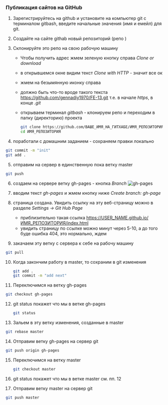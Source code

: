 ### Публикация сайтов на GitHub  

1. Зарегистрируйтесь на github и установите на компьютер git с терминалом gitbash, введите начальные значения (имя и емейл) для git. 

2. Создайте на сайте githab новый  репозиторий (репо )

3. Склонируйте это репо на свою рабочую машину

   - Чтобы получить адрес жмем зеленую кнопку справа *Clone or download*

   - в открывшемся окне видим текст *Clone with HTTP* - значит все ок

   - жмем на безымянную иконку справа

   - должно быть что-то вроде такого текста https://github.com/gennadiy1970/FE-13.git т.е. в начале *https*, в конце *.git*

   - открываем терминал *gitbash* - клонируем репо и переходим в папку (директорию) проекта

     ```bash
     git clone https://github.com/ВАШЕ_ИМЯ_НА_ГИТХАБЕ/ИМЯ_РЕПОЗИТОРИЯ.git
     cd ИМЯ_РЕПОЗИТОРИЯ
     ```

4. поработали с домашним заданием - сохраняем правки локально

```bash
git commit -m "init"
git add .
```



5. отправим на сервер в единственную пока ветку master

```bash
git push
```



6.  создаем на сервере ветку gh-pages - кнопка *Branch*
![gh-pages](./gh-pages.png)
7. вводим текст _gh-pages_ и жмем кнопку ниже *Create branch: gh-page*

   

8. страница создана. Увидить ссылку на эту веб-страницу можно в разделе *Settings -> Git Hub Page*
   - приблизительно такая ссылка https://USER_NAME.github.io/ИМЯ_РЕПОЗИТОРИЯ/index.html
   -  увидить страницу по ссылке можно минут через 5-10, а до того буде ошибка 404,  это нормально, ждем 

9. закачаем эту ветку с сервера к себе на рабочу машину

```bash
git pull
```





10. Когда закончим работу в master, то сохраним в git изменения

    ```bash
    git add .
    git commit -m "add next"
    ```



11.  Переключимся на ветку gh-pages

```bash
git checkout gh-pages
```



12. git status покажет что мы в ветке gh-pages

    ```bash
    git status
    ```

    

13. Зальем в эту ветку изменения, созданные в  master

```bash
git rebase master
```



14. Отправим ветку gh-pages на сервер git

```bash
git push origin gh-pages
```



15. Переключимся на ветку master 

    ```bash
    git checkout master
    ```

    

16. git status покажет что мы в ветке master см. пп. 12



17.  Отправим ветку master на сервер git

```bash
git push master
